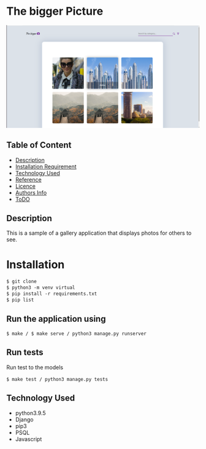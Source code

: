 # The bigger Picture




<img src="./images/bg.png">

<br>

## Table of Content

- [Description](#description)
- [Installation Requirement](#Installation)
- [Technology Used](#technology-used)
- [Reference](#reference)
- [Licence](#licence)
- [Authors Info](#author-Info)
- [ToDO](#To-Do)


## Description

This is a sample of a gallery application that displays photos for others to see.

#  Installation 

```
$ git clone
$ python3 -m venv virtual 
$ pip install -r requirements.txt
$ pip list 

```

## Run the application using 

```
$ make / $ make serve / python3 manage.py runserver
```
## Run tests

Run test to the models
```
$ make test / python3 manage.py tests
```


## Technology Used

<ul>
<li>
python3.9.5
 </li>
  <li>
Django 
 </li>
<li>
pip3
</li>
<li>
PSQL 
</li>
<li>
Javascript
</li>
</ul>
